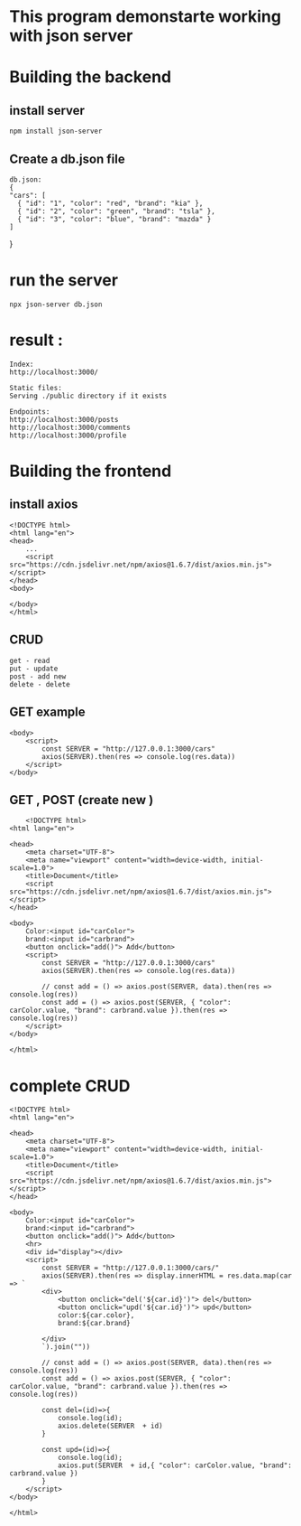 # This program demonstarte working with json server
# Building the backend
## install server
    npm install json-server

##  Create a db.json  file

    db.json:
    {
    "cars": [
      { "id": "1", "color": "red", "brand": "kia" },
      { "id": "2", "color": "green", "brand": "tsla" },
      { "id": "3", "color": "blue", "brand": "mazda" }
    ]
  }

# run the server
    npx json-server db.json

# result :
    Index:
    http://localhost:3000/

    Static files:
    Serving ./public directory if it exists

    Endpoints:
    http://localhost:3000/posts   
    http://localhost:3000/comments
    http://localhost:3000/profile 


# Building the frontend

## install axios
    <!DOCTYPE html>
    <html lang="en">
    <head>
        ...
        <script src="https://cdn.jsdelivr.net/npm/axios@1.6.7/dist/axios.min.js"></script>
    </head>
    <body>
        
    </body>
    </html>

## CRUD
    get - read
    put - update
    post - add new 
    delete - delete

## GET example
    <body>
        <script>
            const SERVER = "http://127.0.0.1:3000/cars"
            axios(SERVER).then(res => console.log(res.data))
        </script>
    </body>


## GET , POST (create new )
        <!DOCTYPE html>
    <html lang="en">

    <head>
        <meta charset="UTF-8">
        <meta name="viewport" content="width=device-width, initial-scale=1.0">
        <title>Document</title>
        <script src="https://cdn.jsdelivr.net/npm/axios@1.6.7/dist/axios.min.js"></script>
    </head>

    <body>
        Color:<input id="carColor">
        brand:<input id="carbrand">
        <button onclick="add()"> Add</button>
        <script>
            const SERVER = "http://127.0.0.1:3000/cars"
            axios(SERVER).then(res => console.log(res.data))

            // const add = () => axios.post(SERVER, data).then(res => console.log(res))
            const add = () => axios.post(SERVER, { "color": carColor.value, "brand": carbrand.value }).then(res => console.log(res))
        </script>
    </body>

    </html>

# complete CRUD
    <!DOCTYPE html>
    <html lang="en">

    <head>
        <meta charset="UTF-8">
        <meta name="viewport" content="width=device-width, initial-scale=1.0">
        <title>Document</title>
        <script src="https://cdn.jsdelivr.net/npm/axios@1.6.7/dist/axios.min.js"></script>
    </head>

    <body>
        Color:<input id="carColor">
        brand:<input id="carbrand">
        <button onclick="add()"> Add</button>
        <hr>
        <div id="display"></div>
        <script>
            const SERVER = "http://127.0.0.1:3000/cars/"
            axios(SERVER).then(res => display.innerHTML = res.data.map(car => `
            <div>
                <button onclick="del('${car.id}')"> del</button>
                <button onclick="upd('${car.id}')"> upd</button>
                color:${car.color},
                brand:${car.brand}
            
            </div>
            `).join(""))

            // const add = () => axios.post(SERVER, data).then(res => console.log(res))
            const add = () => axios.post(SERVER, { "color": carColor.value, "brand": carbrand.value }).then(res => console.log(res))

            const del=(id)=>{
                console.log(id);
                axios.delete(SERVER  + id)
            }

            const upd=(id)=>{
                console.log(id);
                axios.put(SERVER  + id,{ "color": carColor.value, "brand": carbrand.value })
            }
        </script>
    </body>

    </html>